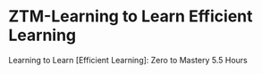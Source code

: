 # ZTM-Learning to Learn Efficient Learning
 Learning to Learn [Efficient Learning]: Zero to Mastery 5.5 Hours 
